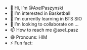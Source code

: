 - 👋 Hi, I’m @AxelPaszynski
- 👀 I’m interested in Basketball
- 🌱 I’m currently learning in BTS SIO
- 💞️ I’m looking to collaborate on ...
- 📫 How to reach me @axel_pasz
- 😄 Pronouns: HIM
- ⚡ Fun fact:

<!---
AxelPaszynski/AxelPaszynski is a ✨ special ✨ repository because its `README.md` (this file) appears on your GitHub profile.
You can click the Preview link to take a look at your changes.
--->
